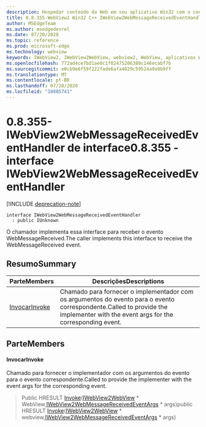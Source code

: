```yaml
---
description: Hospedar conteúdo da Web em seu aplicativo Win32 com o controle WebView2 do Microsoft Edge
title: 0.8.355-WebView2 Win32 C++ IWebView2WebMessageReceivedEventHandler
author: MSEdgeTeam
ms.author: msedgedevrel
ms.date: 07/20/2020
ms.topic: reference
ms.prod: microsoft-edge
ms.technology: webview
keywords: IWebView2, IWebView2WebView, webview2, WebView, aplicativos Win32, Win32, Edge
ms.openlocfilehash: 772ad4ce7bd1ae0c1f02475206380c146ecabf7b
ms.sourcegitcommit: e0cb9e6f59f222fade6afa4829c59524a9a9b9ff
ms.translationtype: MT
ms.contentlocale: pt-BR
ms.lasthandoff: 07/20/2020
ms.locfileid: "10885741"
---
```

# <span data-ttu-id="546bd-104">0.8.355-IWebView2WebMessageReceivedEventHandler de interface</span><span class="sxs-lookup"><span data-stu-id="546bd-104">0.8.355 - interface IWebView2WebMessageReceivedEventHandler</span></span> 

[!INCLUDE [deprecation-note](../../includes/deprecation-note.md)]

```
interface IWebView2WebMessageReceivedEventHandler
  : public IUnknown
```

<span data-ttu-id="546bd-105">O chamador implementa essa interface para receber o evento WebMessageReceived.</span><span class="sxs-lookup"><span data-stu-id="546bd-105">The caller implements this interface to receive the WebMessageReceived event.</span></span>

## <span data-ttu-id="546bd-106">Resumo</span><span class="sxs-lookup"><span data-stu-id="546bd-106">Summary</span></span>

 <span data-ttu-id="546bd-107">Parte</span><span class="sxs-lookup"><span data-stu-id="546bd-107">Members</span></span>                        | <span data-ttu-id="546bd-108">Descrições</span><span class="sxs-lookup"><span data-stu-id="546bd-108">Descriptions</span></span>
--------------------------------|---------------------------------------------
[<span data-ttu-id="546bd-109">Invocar</span><span class="sxs-lookup"><span data-stu-id="546bd-109">Invoke</span></span>](#invoke) | <span data-ttu-id="546bd-110">Chamado para fornecer o implementador com os argumentos do evento para o evento correspondente.</span><span class="sxs-lookup"><span data-stu-id="546bd-110">Called to provide the implementer with the event args for the corresponding event.</span></span>

## <span data-ttu-id="546bd-111">Parte</span><span class="sxs-lookup"><span data-stu-id="546bd-111">Members</span></span>

#### <span data-ttu-id="546bd-112">Invocar</span><span class="sxs-lookup"><span data-stu-id="546bd-112">Invoke</span></span> 

<span data-ttu-id="546bd-113">Chamado para fornecer o implementador com os argumentos do evento para o evento correspondente.</span><span class="sxs-lookup"><span data-stu-id="546bd-113">Called to provide the implementer with the event args for the corresponding event.</span></span>

> <span data-ttu-id="546bd-114">Public HRESULT [Invoke](#invoke)([IWebView2WebView](IWebView2WebView.md) \* WebView,[IWebView2WebMessageReceivedEventArgs](IWebView2WebMessageReceivedEventArgs.md) \* args)</span><span class="sxs-lookup"><span data-stu-id="546bd-114">public HRESULT [Invoke](#invoke)([IWebView2WebView](IWebView2WebView.md) \* webview,[IWebView2WebMessageReceivedEventArgs](IWebView2WebMessageReceivedEventArgs.md) \* args)</span></span>


